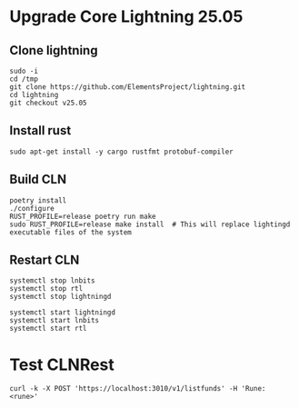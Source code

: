 # Upgrade Core Lightning 25.05

## Clone lightning
~~~
sudo -i
cd /tmp
git clone https://github.com/ElementsProject/lightning.git
cd lightning
git checkout v25.05
~~~

## Install rust
~~~
sudo apt-get install -y cargo rustfmt protobuf-compiler
~~~

## Build CLN
~~~
poetry install
./configure
RUST_PROFILE=release poetry run make
sudo RUST_PROFILE=release make install  # This will replace lightingd executable files of the system
~~~

## Restart CLN
~~~
systemctl stop lnbits
systemctl stop rtl
systemctl stop lightningd

systemctl start lightningd
systemctl start lnbits
systemctl start rtl
~~~

# Test CLNRest
~~~
curl -k -X POST 'https://localhost:3010/v1/listfunds' -H 'Rune: <rune>'
~~~
